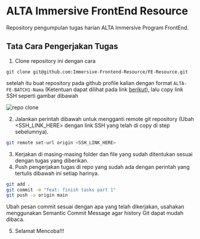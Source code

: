 # ALTA Immersive FrontEnd Resource

Repository pengumpulan tugas harian ALTA Immersive Program FrontEnd.

## Tata Cara Pengerjakan Tugas

1. Clone repository ini dengan cara

```
git clone git@github.com:Immersive-Frontend-Resource/FE-Resource.git
```

setelah itu buat repository pada github profile kalian dengan format `ALTA-FE-BATCH1-Nama` (Ketentuan dapat dilihat pada link [berikut](https://docs.google.com/document/d/1apVcuLAv3GJTOTRWZGYsAHIWQq19JgBJgk_KXLSRynA/edit#heading=h.apg7xnrwmztx)), lalu copy link SSH seperti gambar dibawah

![repo clone](https://res.cloudinary.com/hypeotesa/image/upload/v1664123506/clone_tuuriz.png)

2. Jalankan perintah dibawah untuk mengganti remote git repository (Ubah <SSH_LINK_HERE> dengan link SSH yang telah di copy di step sebelumnya).

```bash
git remote set-url origin <SSH_LINK_HERE>
```

3. Kerjakan di masing-masing folder dan file yang sudah ditentukan sesuai dengan tugas yang diberikan.
4. Push pengerjakan tugas di repo yang sudah ada dengan perintah yang tertulis dibawah ini setiap harinya.

```bash
git add .
git commit -m "feat: finish tasks part 1"
git push -u origin main
```

Ubah pesan commit sesuai dengan apa yang telah dikerjakan, usahakan menggunakan Semantic Commit Message agar history Git dapat mudah dibaca.

5. Selamat Mencoba!!!
